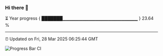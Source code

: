 ### Hi there 👋

⏳ Year progress { ███████▁▁▁▁▁▁▁▁▁▁▁▁▁▁▁▁▁▁▁▁▁▁▁ } 23.64 %

---

⏰ Updated on Fri, 28 Mar 2025 06:25:44 GMT

![Progress Bar CI](https://github.com/liununu/liununu/workflows/Progress%20Bar%20CI/badge.svg)
